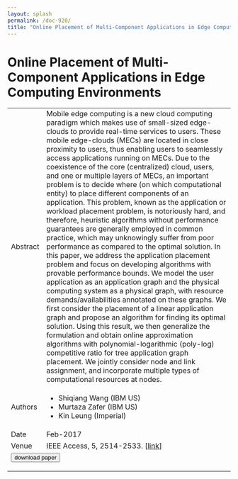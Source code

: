 ```yaml
---
layout: splash
permalink: /doc-920/
title: "Online Placement of Multi-Component Applications in Edge Computing Environments"
---
```


# Online Placement of Multi-Component Applications in Edge Computing Environments

<table>
    <tbody>
    <tr>
        <td>Abstract</td>
        <td>Mobile edge computing is a new cloud computing paradigm which makes use of small-sized edge-clouds to provide real-time services to users. These mobile edge-clouds (MECs) are located in close proximity to users, thus enabling users to seamlessly access applications running on MECs. Due to the coexistence of the core (centralized) cloud, users, and one or multiple layers of MECs, an important problem is to decide where (on which computational entity) to place different components of an application. This problem, known as the application or workload placement problem, is notoriously hard, and therefore, heuristic algorithms without performance guarantees are generally employed in common practice, which may unknowingly suffer from poor performance as compared to the optimal solution. In this paper, we address the application placement problem and focus on developing algorithms with provable performance bounds. We model the user application as an application graph and the physical computing system as a physical graph, with resource demands/availabilities annotated on these graphs. We first consider the placement of a linear application graph and propose an algorithm for finding its optimal solution. Using this result, we then generalize the formulation and obtain online approximation algorithms with polynomial-logarithmic (poly-log) competitive ratio for tree application graph placement. We jointly consider node and link assignment, and incorporate multiple types of computational resources at nodes.</td>
    </tr>
    <tr>
        <td>Authors</td>
        <td>
            <ul>
                <li>Shiqiang Wang (IBM US)</li>
                <li>Murtaza Zafer (IBM US)</li>
                <li>Kin Leung (Imperial)</li>
            </ul>
        </td>
    </tr>
    <tr>
        <td>Date</td>
        <td>Feb-2017</td>
    </tr>
    <tr>
        <td>Venue</td>
        <td>IEEE Access, 5, 2514-2533. [<a href="https://ieeexplore.ieee.org/document/7847322">link</a>]</td>
    </tr>
        <tr>
            <td colspan="2">
                <form method="get" action="https://ibm.box.com/v/doc-920-paper">
                    <button type="submit">download paper</button>
                </form>
            </td>
        </tr>
    </tbody>
</table>
